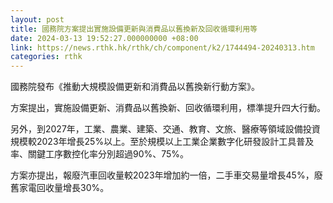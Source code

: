 ```yaml
---
layout: post
title: 國務院方案提出實施設備更新與消費品以舊換新及回收循環利用等
date: 2024-03-13 19:52:27.000000000 +08:00
link: https://news.rthk.hk/rthk/ch/component/k2/1744494-20240313.htm
categories: rthk
---
```


國務院發布《推動大規模設備更新和消費品以舊換新行動方案》。

方案提出，實施設備更新、消費品以舊換新、回收循環利用，標準提升四大行動。

另外，到2027年，工業、農業、建築、交通、教育、文旅、醫療等領域設備投資規模較2023年增長25%以上。至於規模以上工業企業數字化研發設計工具普及率、關鍵工序數控化率分別超過90%、75%。

方案亦提出，報廢汽車回收量較2023年增加約一倍，二手車交易量增長45%，廢舊家電回收量增長30%。
